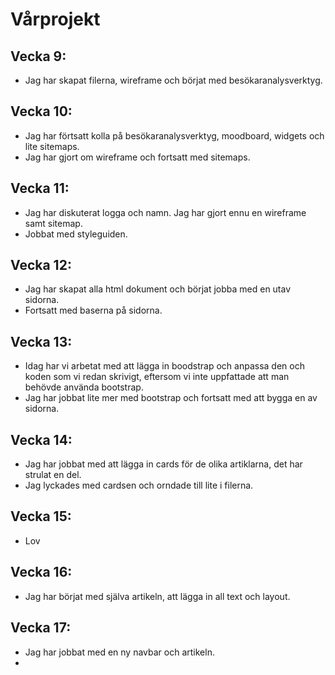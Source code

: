 # Vårprojekt

## Vecka 9:

* Jag har skapat filerna, wireframe och börjat med besökaranalysverktyg.


## Vecka 10: 

* Jag har förtsatt kolla på besökaranalysverktyg, moodboard, widgets och lite sitemaps. 
* Jag har gjort om wireframe och fortsatt med sitemaps.


## Vecka 11:

* Jag har diskuterat logga och namn. Jag har gjort ennu en wireframe samt sitemap.
* Jobbat med styleguiden.


## Vecka 12:

* Jag har skapat alla html dokument och börjat jobba med en utav sidorna.
* Fortsatt med baserna på sidorna.


## Vecka 13:

* Idag har vi arbetat med att lägga in boodstrap och anpassa den och koden som vi redan skrivigt, eftersom vi inte uppfattade att man behövde använda bootstrap.
* Jag har jobbat lite mer med bootstrap och fortsatt med att bygga en av sidorna.


## Vecka 14:

* Jag har jobbat med att lägga in cards för de olika artiklarna, det har strulat en del.
* Jag lyckades med cardsen och orndade till lite i filerna.


## Vecka 15:

* Lov


## Vecka 16:

* Jag har börjat med själva artikeln, att lägga in all text och layout.


## Vecka 17:
* Jag har jobbat med en ny navbar och artikeln.
* 
